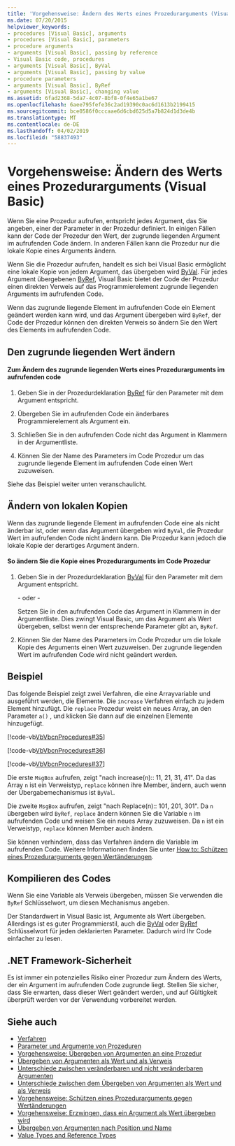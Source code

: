```yaml
---
title: 'Vorgehensweise: Ändern des Werts eines Prozedurarguments (Visual Basic)'
ms.date: 07/20/2015
helpviewer_keywords:
- procedures [Visual Basic], arguments
- procedures [Visual Basic], parameters
- procedure arguments
- arguments [Visual Basic], passing by reference
- Visual Basic code, procedures
- arguments [Visual Basic], ByVal
- arguments [Visual Basic], passing by value
- procedure parameters
- arguments [Visual Basic], ByRef
- arguments [Visual Basic], changing value
ms.assetid: 6fad2368-5da7-4c07-8bf8-0f4e65a1be67
ms.openlocfilehash: 6aee795fefe36c2ad19390c0ac6d1613b2199415
ms.sourcegitcommit: bce0586f0cccaae6d6cbd625d5a7b824d1d3de4b
ms.translationtype: MT
ms.contentlocale: de-DE
ms.lasthandoff: 04/02/2019
ms.locfileid: "58837493"
---
```

# <a name="how-to-change-the-value-of-a-procedure-argument-visual-basic"></a>Vorgehensweise: Ändern des Werts eines Prozedurarguments (Visual Basic)
Wenn Sie eine Prozedur aufrufen, entspricht jedes Argument, das Sie angeben, einer der Parameter in der Prozedur definiert. In einigen Fällen kann der Code der Prozedur den Wert, der zugrunde liegenden Argument im aufrufenden Code ändern. In anderen Fällen kann die Prozedur nur die lokale Kopie eines Arguments ändern.  
  
 Wenn Sie die Prozedur aufrufen, handelt es sich bei Visual Basic ermöglicht eine lokale Kopie von jedem Argument, das übergeben wird [ByVal](../../../../visual-basic/language-reference/modifiers/byval.md). Für jedes Argument übergebenen [ByRef](../../../../visual-basic/language-reference/modifiers/byref.md), Visual Basic bietet der Code der Prozedur einen direkten Verweis auf das Programmierelement zugrunde liegenden Arguments im aufrufenden Code.  
  
 Wenn das zugrunde liegende Element im aufrufenden Code ein Element geändert werden kann wird, und das Argument übergeben wird `ByRef`, der Code der Prozedur können den direkten Verweis so ändern Sie den Wert des Elements im aufrufenden Code.  
  
## <a name="changing-the-underlying-value"></a>Den zugrunde liegenden Wert ändern  
  
#### <a name="to-change-the-underlying-value-of-a-procedure-argument-in-the-calling-code"></a>Zum Ändern des zugrunde liegenden Werts eines Prozedurarguments im aufrufenden code  
  
1.  Geben Sie in der Prozedurdeklaration [ByRef](../../../../visual-basic/language-reference/modifiers/byref.md) für den Parameter mit dem Argument entspricht.  
  
2.  Übergeben Sie im aufrufenden Code ein änderbares Programmierelement als Argument ein.  
  
3.  Schließen Sie in den aufrufenden Code nicht das Argument in Klammern in der Argumentliste.  
  
4.  Können Sie der Name des Parameters im Code Prozedur um das zugrunde liegende Element im aufrufenden Code einen Wert zuzuweisen.  
  
 Siehe das Beispiel weiter unten veranschaulicht.  
  
## <a name="changing-local-copies"></a>Ändern von lokalen Kopien  
 Wenn das zugrunde liegende Element im aufrufenden Code eine als nicht änderbar ist, oder wenn das Argument übergeben wird `ByVal`, die Prozedur Wert im aufrufenden Code nicht ändern kann. Die Prozedur kann jedoch die lokale Kopie der derartiges Argument ändern.  
  
#### <a name="to-change-the-copy-of-a-procedure-argument-in-the-procedure-code"></a>So ändern Sie die Kopie eines Prozedurarguments im Code Prozedur  
  
1.  Geben Sie in der Prozedurdeklaration [ByVal](../../../../visual-basic/language-reference/modifiers/byval.md) für den Parameter mit dem Argument entspricht.  
  
     - oder -   
  
     Setzen Sie in den aufrufenden Code das Argument in Klammern in der Argumentliste. Dies zwingt Visual Basic, um das Argument als Wert übergeben, selbst wenn der entsprechende Parameter gibt an, `ByRef`.  
  
2.  Können Sie der Name des Parameters im Code Prozedur um die lokale Kopie des Arguments einen Wert zuzuweisen. Der zugrunde liegenden Wert im aufrufenden Code wird nicht geändert werden.  
  
## <a name="example"></a>Beispiel  
 Das folgende Beispiel zeigt zwei Verfahren, die eine Arrayvariable und ausgeführt werden, die Elemente. Die `increase` Verfahren einfach zu jedem Element hinzufügt. Die `replace` Prozedur weist ein neues Array, an den Parameter `a()` , und klicken Sie dann auf die einzelnen Elemente hinzugefügt.  
  
 [!code-vb[VbVbcnProcedures#35](~/samples/snippets/visualbasic/VS_Snippets_VBCSharp/VbVbcnProcedures/VB/Class1.vb#35)]  
  
 [!code-vb[VbVbcnProcedures#36](~/samples/snippets/visualbasic/VS_Snippets_VBCSharp/VbVbcnProcedures/VB/Class1.vb#36)]  
  
 [!code-vb[VbVbcnProcedures#37](~/samples/snippets/visualbasic/VS_Snippets_VBCSharp/VbVbcnProcedures/VB/Class1.vb#37)]  
  
 Die erste `MsgBox` aufrufen, zeigt "nach increase(n):: 11, 21, 31, 41". Da das Array `n` ist ein Verweistyp, `replace` können ihre Member, ändern, auch wenn der Übergabemechanismus ist `ByVal`.  
  
 Die zweite `MsgBox` aufrufen, zeigt "nach Replace(n):: 101, 201, 301". Da `n` übergeben wird `ByRef`, `replace` ändern können Sie die Variable `n` im aufrufenden Code und weisen Sie ein neues Array zuzuweisen. Da `n` ist ein Verweistyp, `replace` können Member auch ändern.  
  
 Sie können verhindern, dass das Verfahren ändern die Variable im aufrufenden Code. Weitere Informationen finden Sie unter [How to: Schützen eines Prozedurarguments gegen Wertänderungen](./how-to-protect-a-procedure-argument-against-value-changes.md).  
  
## <a name="compiling-the-code"></a>Kompilieren des Codes  
 Wenn Sie eine Variable als Verweis übergeben, müssen Sie verwenden die `ByRef` Schlüsselwort, um diesen Mechanismus angeben.  
  
 Der Standardwert in Visual Basic ist, Argumente als Wert übergeben. Allerdings ist es guter Programmierstil, auch die [ByVal](../../../../visual-basic/language-reference/modifiers/byval.md) oder [ByRef](../../../../visual-basic/language-reference/modifiers/byref.md) Schlüsselwort für jeden deklarierten Parameter. Dadurch wird Ihr Code einfacher zu lesen.  
  
## <a name="net-framework-security"></a>.NET Framework-Sicherheit  
 Es ist immer ein potenzielles Risiko einer Prozedur zum Ändern des Werts, der ein Argument im aufrufenden Code zugrunde liegt. Stellen Sie sicher, dass Sie erwarten, dass dieser Wert geändert werden, und auf Gültigkeit überprüft werden vor der Verwendung vorbereitet werden.  
  
## <a name="see-also"></a>Siehe auch

- [Verfahren](./index.md)
- [Parameter und Argumente von Prozeduren](./procedure-parameters-and-arguments.md)
- [Vorgehensweise: Übergeben von Argumenten an eine Prozedur](./how-to-pass-arguments-to-a-procedure.md)
- [Übergeben von Argumenten als Wert und als Verweis](./passing-arguments-by-value-and-by-reference.md)
- [Unterschiede zwischen veränderbaren und nicht veränderbaren Argumenten](./differences-between-modifiable-and-nonmodifiable-arguments.md)
- [Unterschiede zwischen dem Übergeben von Argumenten als Wert und als Verweis](./differences-between-passing-an-argument-by-value-and-by-reference.md)
- [Vorgehensweise: Schützen eines Prozedurarguments gegen Wertänderungen](./how-to-protect-a-procedure-argument-against-value-changes.md)
- [Vorgehensweise: Erzwingen, dass ein Argument als Wert übergeben wird](./how-to-force-an-argument-to-be-passed-by-value.md)
- [Übergeben von Argumenten nach Position und Name](./passing-arguments-by-position-and-by-name.md)
- [Value Types and Reference Types](../../../../visual-basic/programming-guide/language-features/data-types/value-types-and-reference-types.md)
